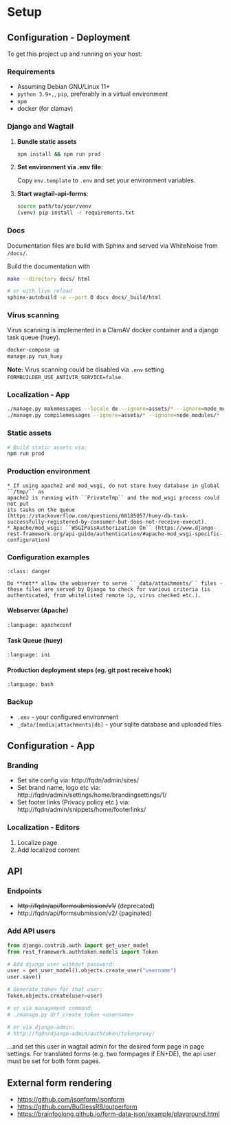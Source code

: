 # Setup

## Configuration - Deployment

To get this project up and running on your host:

### Requirements

* Assuming Debian GNU/Linux 11+
* ``python 3.9+,``, ``pip``, preferably in a virtual environment
* ``npm``
* docker (for clamav)

### Django and Wagtail

1. **Bundle static assets**

   ```bash
   npm install && npm run prod
   ```

1. **Set environment via .env file**: 

   Copy ``env.template`` to ``.env`` and set your environment variables. 

1. **Start wagtail-api-forms**:

   ```bash
   source path/to/your/venv
   (venv) pip install -r requirements.txt
   ```


### Docs

Documentation files are build with Sphinx and served via WhiteNoise from `/docs/`.

Build the documentation with
```bash
make --directory docs/ html

# or with live reload
sphinx-autobuild -a --port 0 docs docs/_build/html
```


### Virus scanning

Virus scanning is implemented in a ClamAV docker container and a django task queue (huey).

```bash
docker-compose up
manage.py run_huey
```

**Note:** Virus scanning could be disabled via ``.env`` setting ``FORMBUILDER_USE_ANTIVIR_SERVICE=false``.

### Localization - App

```bash
./manage.py makemessages --locale de --ignore=assets/* --ignore=node_modules/* --ignore=staticfiles/* --ignore=.venv/*
./manage.py compilemessages --ignore=assets/* --ignore=node_modules/* --ignore=staticfiles/* --ignore=.venv/*
```

### Static assets

```bash
# Build static assets via:
npm run prod
```

### Production environment

```{admonition} Apache+mod_wsgi
* If using apache2 and mod_wsgi, do not store huey database in global ``/tmp/`` as
apache2 is running with ``PrivateTmp`` and the mod_wsgi process could not put
its tasks on the queue (https://stackoverflow.com/questions/68185057/huey-db-task-successfully-registered-by-consumer-but-does-not-receive-execut).
* Apache/mod_wsgi: ``WSGIPassAuthorization On`` (https://www.django-rest-framework.org/api-guide/authentication/#apache-mod_wsgi-specific-configuration)
```


### Configuration examples

```{admonition} Webserver and media /attachments directory
:class: danger

Do **not** allow the webserver to serve ``_data/attachments/`` files - these files are served by Django to check for various criteria (is authenticated, from whitelisted remote ip, virus checked etc.).
```


#### Webserver (Apache)

```{literalinclude} configs/apache.conf
:language: apacheconf
```

#### Task Queue (huey)

```{literalinclude} configs/wagtailapiforms-huey.service
:language: ini
```

#### Production deployment steps (eg. git post receive hook) 

```{literalinclude} configs/git-post-receive-hook.sh
:language: bash
```

### Backup

* ``.env`` - your configured environment
* ``_data/[media|attachments|db]`` - your sqlite database and uploaded files


## Configuration - App

### Branding

* Set site config via: http://fqdn/admin/sites/
* Set brand name, logo etc via: http://fqdn/admin/settings/home/brandingsettings/1/
* Set footer links (Privacy policy etc.) via: http://fqdn/admin/snippets/home/footerlinks/

### Localization - Editors
1. Localize page
1. Add localized content

## API

### Endpoints

* ~~http://fqdn/api/formsubmission/v1/~~ (deprecated)
* http://fqdn/api/formsubmission/v2/ (paginated)

### Add API users

```python
from django.contrib.auth import get_user_model
from rest_framework.authtoken.models import Token

# Add django user without password:
user = get_user_model().objects.create_user("username")
user.save()

# Generate token for that user:
Token.objects.create(user=user)

# or via management command:
# ./manage.py drf_create_token <username>

# or via django-admin:
# http://fqdn/django-admin/authtoken/tokenproxy/
```

...and set this user in wagtail admin for the desired form page in page settings.
For translated forms (e.g. two formpages if EN+DE), the api user must be set for both form pages.

## External form rendering

* https://github.com/jsonform/jsonform
* https://github.com/BuGlessRB/outperform
* https://brainfoolong.github.io/form-data-json/example/playground.html
